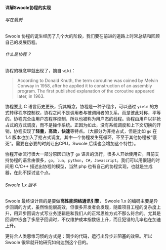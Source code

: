 #### 详解Swoole协程的实现

###### 写在最前

Swoole 协程的诞生经历了几个大的阶段，我们要在前进的道路上时常总结和回顾自己的发展历程。

###### 什么是协程？

协程的概念早就出现了，摘自 `wiki`：

> According to Donald Knuth, the term coroutine was coined by Melvin Conway in 1958, after he applied it to construction of an assembly program.  The first published explanation of the coroutine appeared later, in 1963.

协程要比 C 语言历史更长，究其概念，协程是一种子程序，可以通过 `yield` 的方式转移程序控制权，协程之间不是调用者与被调用者的关系，而是彼此对称，平等的。协程完全由用户态程序控制，所以也被称为用户态的线程。协程由用户以非抢占式的方式调度，而不是操作系统。正因为如此，没有系统调度和上下文切换的开销，协程实现了**轻量，高效，快速**等特点。（大部分为非抢占式，但是比如 `go` 在 1.4 版本也加入了抢占式调度，其中一个协程发生死循环，不至于其他协程被“饿死”。需要在必要的时刻让出CPU，Swoole 后续也会增加这个特性）。

协程开始流行很大一部分原因归功于 `go` 语言的流行，很多人开始使用它。目前支持协程的语言由很多，`go`，`lua`，`python`，`C#`，`Javascript`。我们可以用很短的时间用 C/C++ 描述出协程的模型，当然 php 也有自己的协程实现，也就是生成器，在此不探讨这个点。

###### Swoole 1.x 版本

Swoole 最终设计目的是要做**高性能网络通讯引擎**， Swoole 1.x 的编码主要是异步回调的方式，虽然性能很高效，但很多开发者会发现，随着项目工程的复杂度上升，用异步回调方式写业务逻辑是和我们人的正常思维方式不那么符合的。尤其是回调中嵌套了多层子回调时，不仅维护成本指数级上升，而且犯错的几率也在加速上升。

更符合人类思维习惯的方式是：同步的代码，运行出异步非阻塞的效果。所以 Swoole 很早就开始研究如何达到这个目的。

